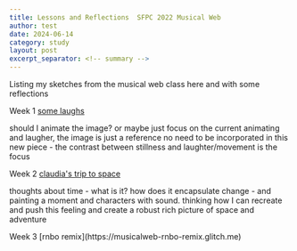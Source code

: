 ```yaml
---
title: Lessons and Reflections  SFPC 2022 Musical Web
author: test
date: 2024-06-14
category: study
layout: post
excerpt_separator: <!-- summary -->
---
```

Listing my sketches from the musical web class here and with some reflections 
<!-- summary -->


Week 1 [some laughs](https://lissa-remix-musicweb.glitch.me/)<br/>
<p>should I animate the image? or maybe just focus on the current animating and laugher, the image is just a reference no need to be incorporated in this new piece - the contrast between stillness and laughter/movement is the focus</p>

Week 2 [claudia's trip to space](https://musicalweb-wk3.glitch.me/)<br/>
<p>thoughts about time - what is it? how does it encapsulate change - and  painting a moment and characters with sound. thinking how I can recreate and push this feeling and create a robust rich picture of space and adventure</p>
Week 3 [rnbo remix](https://musicalweb-rnbo-remix.glitch.me)<br/>
